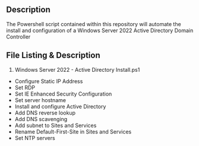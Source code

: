 

## Description

The Powershell script contained within this repository will automate the install and configuration of a Windows Server 2022 Active Directory Domain Controller


## File Listing & Description
1.  Windows Server 2022 - Active Directory Install.ps1 

- Configure Static IP Address
- Set RDP
- Set IE Enhanced Security Configuration
- Set server hostname
- Install and configure Active Directory
- Add DNS reverse lookup
- Add DNS scavenging
- Add subnet to Sites and Services
- Rename Default-First-Site in Sites and Services
- Set NTP servers
